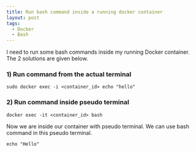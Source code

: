 ```yaml
---
title: Run bash command inside a running docker container
layout: post
tags:
  - Docker
  - Bash
---
```


I need to run some bash commands inside my running Docker container. The 2 solutions are given below.

### 1) Run command from the actual terminal

	sudo docker exec -i <container_id> echo "hello"

### 2) Run command inside pseudo terminal

	docker exec -it <container_id> bash

Now we are inside our container with pseudo terminal. We can use bash command in this pseudo terminal.

	echo "Hello"
